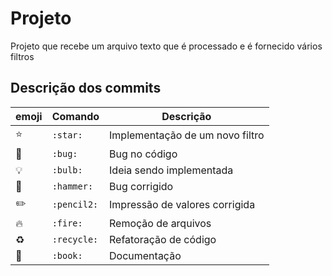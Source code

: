 # Projeto
Projeto que recebe um arquivo texto que é processado e é fornecido vários filtros

## Descrição dos commits

| emoji | Comando | Descrição | 
| ----- | ------- | --------- |
| :star: | `:star:` | Implementação de um novo filtro | 
| :bug: | `:bug:` | Bug no código | 
| :bulb: | `:bulb:` | Ideia sendo implementada | 
| :hammer: | `:hammer:` | Bug corrigido | 
| :pencil2: | `:pencil2:` | Impressão de valores corrigida | 
| :fire: | `:fire:` | Remoção de arquivos | 
| :recycle: | `:recycle:` | Refatoração de código
| :book: | `:book:` | Documentação
